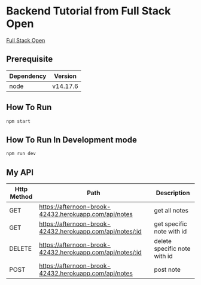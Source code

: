 # Backend Tutorial from Full Stack Open

[Full Stack Open](https://fullstackopen.com/en/)

## Prerequisite

| Dependency | Version |
| ------ | ------ |
| node | v14.17.6 |

## How To Run

```sh
npm start
```

## How To Run In Development mode

```sh
npm run dev
```

## My API

| Http Method | Path | Description
| ------ | ------ | ------ |
| GET | https://afternoon-brook-42432.herokuapp.com/api/notes | get all notes |
| GET | https://afternoon-brook-42432.herokuapp.com/api/notes/:id | get specific note with id |
| DELETE | https://afternoon-brook-42432.herokuapp.com/api/notes/:id | delete specific note with id |
| POST | https://afternoon-brook-42432.herokuapp.com/api/notes | post note |

